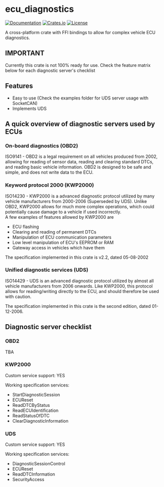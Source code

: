 # ecu_diagnostics

[![Documentation](https://docs.rs/ecu_diagnostics/badge.svg)](https://docs.rs/ecu_diagnostics/)
[![Crates.io](https://img.shields.io/crates/v/ecu_diagnostics.svg)](https://crates.io/crates/ecu_diagnostics)
[![License](https://img.shields.io/crates/l/ecu_diagnostics.svg)](https://github.com/rnd-ash/ecu_diagnostics/blob/master/LICENSE)

A cross-platform crate with FFI bindings to allow for complex vehicle ECU diagnostics.

## IMPORTANT
Currently this crate is not 100% ready for use. Check the feature matrix below for each diagnostic
server's checklist

## Features
* Easy to use (Check the examples folder for UDS server usage with SocketCAN)
* Implements UDS


## A quick overview of diagnostic servers used by ECUs

### On-board diagnostics (OBD2)
ISO9141 - OBD2 is a legal requirement on all vehicles produced from 2002, allowing for
reading of sensor data, reading and clearing standard DTCs, and reading basic vehicle information.
OBD2 is designed to be safe and simple, and does not write data to the ECU.



### Keyword protocol 2000 (KWP2000)
ISO14230 - KWP2000 is a advanced diagnostic protocol utilized by many vehicle manufacturers from 2000-2006 (Superseded by UDS).
Unlike OBD2, KWP2000 allows for much more complex operations, which could potentially cause damage to a vehicle if used incorrectly.  
 A few examples of features allowed by KWP2000 are
 * ECU flashing
 * Clearing and reading of permanent DTCs
 * Manipulation of ECU communication parameters
 * Low level manipulation of ECU's EEPROM or RAM
 * Gateway access in vehicles which have them

 The specification implemented in this crate is v2.2, dated 05-08-2002

 ### Unified diagnostic services (UDS)
 ISO14429 - UDS is an advanced diagnostic protocol utilized by almost all vehicle manufacturers from 2006 onwards. Like KWP2000,
 this protocol allows for reading/writing directly to the ECU, and should therefore be used with caution.

 The specification implemented in this crate is the second edition, dated 01-12-2006.



## Diagnostic server checklist

### OBD2
TBA

### KWP2000

Custom service support: YES

Working specification services:
* StartDiagnosticSession
* ECUReset
* ReadDTCByStatus
* ReadECUIdentification
* ReadStatusOfDTC
* ClearDiagnosticInformation

### UDS

Custom service support: YES

Working specification services:

* DiagnosticSessionControl
* ECUReset
* ReadDTCInformation
* SecurityAccess
